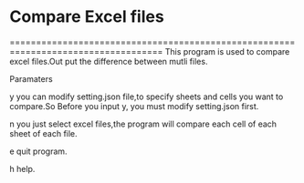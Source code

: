 # Compare Excel files
===================================================================================
This program is used to compare excel files.Out put the difference between mutli files.

Paramaters


y      you can modify setting.json file,to specify sheets and cells you want to compare.So Before you input y, you must modify setting.json first.
    
    
n      you just select excel files,the program will compare each cell of each sheet of each file.


e      quit program.


h      help.
